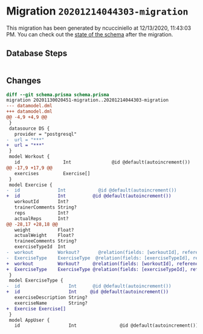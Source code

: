 # Migration `20201214044303-migration`

This migration has been generated by ncucciniello at 12/13/2020, 11:43:03 PM.
You can check out the [state of the schema](./schema.prisma) after the migration.

## Database Steps

```sql

```

## Changes

```diff
diff --git schema.prisma schema.prisma
migration 20201130020451-migration..20201214044303-migration
--- datamodel.dml
+++ datamodel.dml
@@ -4,9 +4,9 @@
 }
 datasource DS {
   provider = "postgresql"
-  url = "***"
+  url = "***"
 }
 model Workout {
   id                Int               @id @default(autoincrement())
@@ -17,9 +17,9 @@
   exercises         Exercise[]
 }
 model Exercise {
-  id              Int            @id @default(autoincrement())
+  id              Int          @id @default(autoincrement())
   workoutId       Int?
   trainerComments String?
   reps            Int?
   actualReps      Int?
@@ -28,17 +28,18 @@
   weight          Float?
   actualWeight    Float?
   traineeComments String?
   exerciseTypeId  Int
-  workout         Workout?       @relation(fields: [workoutId], references: [id])
-  ExerciseType    ExerciseType  @relation(fields: [exerciseTypeId], references: [id])
+  workout         Workout?     @relation(fields: [workoutId], references: [id])
+  ExerciseType    ExerciseType @relation(fields: [exerciseTypeId], references: [id])
 }
 model ExerciseType {
-  id                  Int      @id @default(autoincrement())
+  id                  Int     @id @default(autoincrement())
   exerciseDescription String?
   exerciseName        String?
+  Exercise Exercise[]
 }
 model AppUser {
   id                  Int                @id @default(autoincrement())
```


